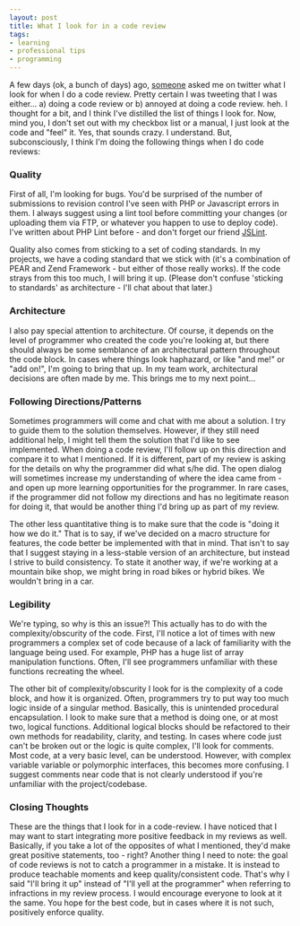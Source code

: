 ```yaml
---
layout: post
title: What I look for in a code review
tags:
- learning
- professional tips
- programming
---
```


A few days (ok, a bunch of days) ago, [someone](https://twitter.com/mathewpeterson) asked me on twitter what I look for when I do a code review.  Pretty certain I was tweeting that I was either... a) doing a code review or b) annoyed at doing a code review. heh.  I thought for a bit, and I think I've distilled the list of things I look for.  Now, mind you, I don't set out with my checkbox list or a manual, I just look at the code and "feel" it.  Yes, that sounds crazy.  I understand.  But, subconsciously, I think I'm doing the following things when I do code reviews:

### Quality

First of all, I'm looking for bugs.  You'd be surprised of the number of submissions to revision control I've seen with PHP or Javascript errors in them.  I always suggest using a lint tool before committing your changes (or uploading them via FTP, or whatever you happen to use to deploy code).  I've written about PHP Lint before - and don't forget our friend [JSLint](http://jslint.com).

Quality also comes from sticking to a set of coding standards.  In my projects, we have a coding standard that we stick with (it's a combination of PEAR and Zend Framework - but either of those really works).  If the code strays from this too much, I will bring it up.  (Please don't confuse 'sticking to standards' as architecture - I'll chat about that later.)

### Architecture

I also pay special attention to architecture.  Of course, it depends on the level of programmer who created the code you're looking at, but there should always be some semblance of an architectural pattern throughout the code block.  In cases where things look haphazard, or like "and me!" or "add on!", I'm going to bring that up.  In my team work, architectural decisions are often made by me.  This brings me to my next point...

### Following Directions/Patterns

Sometimes programmers will come and chat with me about a solution.  I try to guide them to the solution themselves.  However, if they still need additional help, I might tell them the solution that I'd like to see implemented.  When doing a code review, I'll follow up on this direction and compare it to what I mentioned.  If it is different, part of my review is asking for the details on why the programmer did what s/he did.  The open dialog will sometimes increase my understanding of where the idea came from - and open up more learning opportunities for the programmer.  In rare cases, if the programmer did not follow my directions and has no legitimate reason for doing it, that would be another thing I'd bring up as part of my review.

The other less quantitative thing is to make sure that the code is "doing it how we do it."  That is to say, if we've decided on a macro structure for features, the code better be implemented with that in mind.  That isn't to say that I suggest staying in a less-stable version of an architecture, but instead I strive to build consistency.  To state it another way, if we're working at a mountain bike shop, we might bring in road bikes or hybrid bikes.  We wouldn't bring in a car.

### Legibility

We're typing, so why is this an issue?!  This actually has to do with the complexity/obscurity of the code.  First, I'll notice a lot of times with new programmers a complex set of code because of a lack of familiarity with the language being used.  For example, PHP has a huge list of array manipulation functions.  Often, I'll see programmers unfamiliar with these functions recreating the wheel.

The other bit of complexity/obscurity I look for is the complexity of a code block, and how it is organized.  Often, programmers try to put way too much logic inside of a singular method.  Basically, this is unintended procedural encapsulation.  I look to make sure that a method is doing one, or at most two, logical functions.  Additional logical blocks should be refactored to their own methods for readability, clarity, and testing.  In cases where code just can't be broken out or the logic is quite complex, I'll look for comments.  Most code, at a very basic level, can be understood.  However, with complex variable variable or polymorphic interfaces, this becomes more confusing.  I suggest comments near code that is not clearly understood if you're unfamiliar with the project/codebase.

### Closing Thoughts

These are the things that I look for in a code-review.  I have noticed that I may want to start integrating more positive feedback in my reviews as well.  Basically, if you take a lot of the opposites of what I mentioned, they'd make great positive statements, too - right?  Another thing I need to note: the goal of code reviews is not to catch a programmer in a mistake.  It is instead to produce teachable moments and keep quality/consistent code.  That's why I said "I'll bring it up" instead of "I'll yell at the programmer" when referring to infractions in my review process.  I would encourage everyone to look at it the same.  You hope for the best code, but in cases where it is not such, positively enforce quality.

